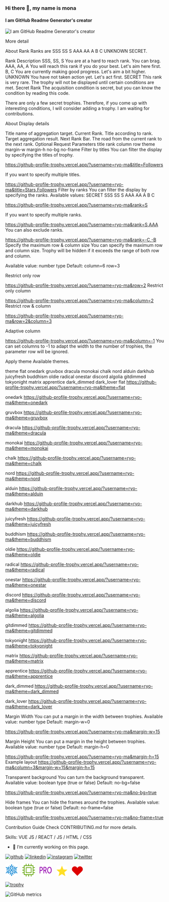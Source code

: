 
### Hi there 👋, my name is mona
#### I am GitHub Readme Generator's creator
![I am GitHub Readme Generator's creator](https://images.app.goo.gl/8stCuff7XwqFcm6b7)





More detail

About Rank
Ranks are SSS SS S AAA AA A B C UNKNOWN SECRET.

Rank	Description
SSS, SS, S	You are at a hard to reach rank. You can brag.
AAA, AA, A	You will reach this rank if you do your best. Let's aim here first.
B, C	You are currently making good progress. Let's aim a bit higher.
UNKNOWN	You have not taken action yet. Let's act first.
SECRET	This rank is very rare. The trophy will not be displayed until certain conditions are met.
Secret Rank
The acquisition condition is secret, but you can know the condition by reading this code.



There are only a few secret trophies. Therefore, if you come up with interesting conditions, I will consider adding a trophy. I am waiting for contributions.

About Display details


Title name of aggregation target.
Current Rank.
Title according to rank.
Target aggregation result.
Next Rank Bar. The road from the current rank to the next rank.
Optional Request Parameters
title
rank
column
row
theme
margin-w
margin-h
no-bg
no-frame
Filter by titles
You can filter the display by specifying the titles of trophy.

https://github-profile-trophy.vercel.app/?username=ryo-ma&title=Followers


If you want to specify multiple titles.

https://github-profile-trophy.vercel.app/?username=ryo-ma&title=Stars,Followers
Filter by ranks
You can filter the display by specifying the ranks.
Available values: SECRET SSS SS S AAA AA A B C

https://github-profile-trophy.vercel.app/?username=ryo-ma&rank=S


If you want to specify multiple ranks.

https://github-profile-trophy.vercel.app/?username=ryo-ma&rank=S,AAA
You can also exclude ranks.

https://github-profile-trophy.vercel.app/?username=ryo-ma&rank=-C,-B
Specify the maximum row & column size
You can specify the maximum row and column size.
Trophy will be hidden if it exceeds the range of both row and column.

Available value: number type
Default: column=6 row=3

Restrict only row

https://github-profile-trophy.vercel.app/?username=ryo-ma&row=2
Restrict only column

https://github-profile-trophy.vercel.app/?username=ryo-ma&column=2
Restrict row & column

https://github-profile-trophy.vercel.app/?username=ryo-ma&row=2&column=3


Adaptive column

https://github-profile-trophy.vercel.app/?username=ryo-ma&column=-1
You can set columns to -1 to adapt the width to the number of trophies, the parameter row will be ignored.

Apply theme
Available themes.

theme
flat
onedark
gruvbox
dracula
monokai
chalk
nord
alduin
darkhub
juicyfresh
buddhism
oldie
radical
onestar
discord
algolia
gitdimmed
tokyonight
matrix
apprentice
dark_dimmed
dark_lover
flat
https://github-profile-trophy.vercel.app/?username=ryo-ma&theme=flat


onedark
https://github-profile-trophy.vercel.app/?username=ryo-ma&theme=onedark


gruvbox
https://github-profile-trophy.vercel.app/?username=ryo-ma&theme=gruvbox


dracula
https://github-profile-trophy.vercel.app/?username=ryo-ma&theme=dracula


monokai
https://github-profile-trophy.vercel.app/?username=ryo-ma&theme=monokai


chalk
https://github-profile-trophy.vercel.app/?username=ryo-ma&theme=chalk


nord
https://github-profile-trophy.vercel.app/?username=ryo-ma&theme=nord


alduin
https://github-profile-trophy.vercel.app/?username=ryo-ma&theme=alduin


darkhub
https://github-profile-trophy.vercel.app/?username=ryo-ma&theme=darkhub


juicyfresh
https://github-profile-trophy.vercel.app/?username=ryo-ma&theme=juicyfresh


buddhism
https://github-profile-trophy.vercel.app/?username=ryo-ma&theme=buddhism


oldie
https://github-profile-trophy.vercel.app/?username=ryo-ma&theme=oldie


radical
https://github-profile-trophy.vercel.app/?username=ryo-ma&theme=radical


onestar
https://github-profile-trophy.vercel.app/?username=ryo-ma&theme=onestar


discord
https://github-profile-trophy.vercel.app/?username=ryo-ma&theme=discord


algolia
https://github-profile-trophy.vercel.app/?username=ryo-ma&theme=algolia


gitdimmed
https://github-profile-trophy.vercel.app/?username=ryo-ma&theme=gitdimmed


tokyonight
https://github-profile-trophy.vercel.app/?username=ryo-ma&theme=tokyonight


matrix
https://github-profile-trophy.vercel.app/?username=ryo-ma&theme=matrix


apprentice
https://github-profile-trophy.vercel.app/?username=ryo-ma&theme=apprentice


dark_dimmed
https://github-profile-trophy.vercel.app/?username=ryo-ma&theme=dark_dimmed


dark_lover
https://github-profile-trophy.vercel.app/?username=ryo-ma&theme=dark_lover


Margin Width
You can put a margin in the width between trophies.
Available value: number type
Default: margin-w=0

https://github-profile-trophy.vercel.app/?username=ryo-ma&margin-w=15


Margin Height
You can put a margin in the height between trophies.
Available value: number type
Default: margin-h=0

https://github-profile-trophy.vercel.app/?username=ryo-ma&margin-h=15
Example layout
https://github-profile-trophy.vercel.app/?username=ryo-ma&column=3&margin-w=15&margin-h=15


Transparent background
You can turn the background transparent.
Available value: boolean type (true or false)
Default: no-bg=false

https://github-profile-trophy.vercel.app/?username=ryo-ma&no-bg=true


Hide frames
You can hide the frames around the trophies.
Available value: boolean type (true or false)
Default: no-frame=false

https://github-profile-trophy.vercel.app/?username=ryo-ma&no-frame=true


Contribution Guide
Check CONTRIBUTING.md for more details.


Skills: VUE JS / REACT / JS / HTML / CSS

- 🔭 I’m currently working on this page. 


[<img src='https://cdn.jsdelivr.net/npm/simple-icons@3.0.1/icons/github.svg' alt='github' height='40'>](https://github.com/Monaneweir )  [<img src='https://cdn.jsdelivr.net/npm/simple-icons@3.0.1/icons/linkedin.svg' alt='linkedin' height='40'>](https://www.linkedin.com/in/https://www.linkedin.com/in/mona-neweir-ab5a08270/)  [<img src='https://cdn.jsdelivr.net/npm/simple-icons@3.0.1/icons/instagram.svg' alt='instagram' height='40'>](https://www.instagram.com/https://instagram.com/monaneweir?igshid=ZDdkNTZiNTM=/)  [<img src='https://cdn.jsdelivr.net/npm/simple-icons@3.0.1/icons/twitter.svg' alt='twitter' height='40'>](https://twitter.com/https://twitter.com/MonaNeweir?t=uIc-5QeAMIejHvjFQza45A&s=09)  

<a href='https://archiveprogram.github.com/'><img src='https://raw.githubusercontent.com/acervenky/animated-github-badges/master/assets/acbadge.gif' width='40' height='40'></a> <a href='https://docs.github.com/en/developers'><img src='https://raw.githubusercontent.com/acervenky/animated-github-badges/master/assets/devbadge.gif' width='40' height='40'></a> <a href='https://github.com/pricing'><img src='https://raw.githubusercontent.com/acervenky/animated-github-badges/master/assets/pro.gif' width='40' height='40'></a> <a href='https://stars.github.com/'><img src='https://raw.githubusercontent.com/acervenky/animated-github-badges/master/assets/starbadge.gif' width='35' height='35'></a> <a href='https://docs.github.com/en/github/supporting-the-open-source-community-with-github-sponsors'><img src='https://raw.githubusercontent.com/acervenky/animated-github-badges/master/assets/sponsorbadge.gif' width='35' height='35'></a> 

[![trophy](https://github-profile-trophy.vercel.app/?username=Monaneweir )](https://github.com/ryo-ma/github-profile-trophy)

![GitHub metrics](https://metrics.lecoq.io/Monaneweir )  

















